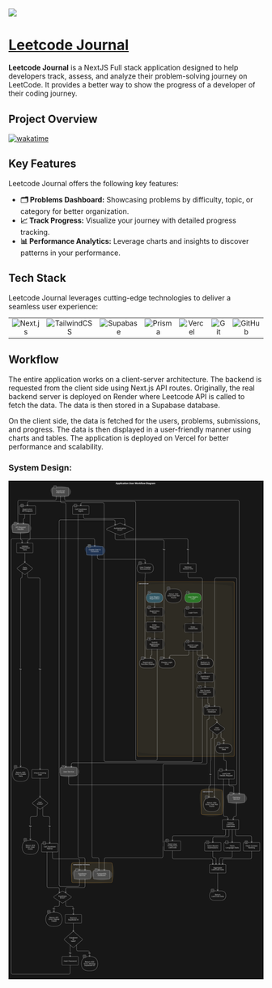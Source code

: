 <!-- ![Leetcode-Journal](https://socialify.git.ci/yashksaini-coder/Leetcode-Journal/image?font=Rokkitt&name=1&owner=1&pattern=Solid&theme=Auto) -->

<img align="center" src="https://github.com/user-attachments/assets/e2fad388-7a5b-41fb-95c6-ff7c983193dc">

# [Leetcode Journal](https://leetcode-journal.vercel.app/)

**Leetcode Journal** is a NextJS Full stack application designed to help developers track, assess, and analyze their problem-solving journey on LeetCode. It provides a better way to show the progress of a developer of their coding journey.

## Project Overview

[![wakatime](https://wakatime.com/badge/user/9a827e04-5df8-4525-ace8-e88326bbf87a/project/cbc54911-d322-42cb-a897-c093a59e53ad.svg?style=social)](https://wakatime.com/badge/user/9a827e04-5df8-4525-ace8-e88326bbf87a/project/cbc54911-d322-42cb-a897-c093a59e53ad)

## Key Features

Leetcode Journal offers the following key features:

- **🗂️ Problems Dashboard:** Showcasing problems by difficulty, topic, or category for better organization.
- **📈 Track Progress:** Visualize your journey with detailed progress tracking.
- **📊 Performance Analytics:** Leverage charts and insights to discover patterns in your performance.

## Tech Stack

Leetcode Journal leverages cutting-edge technologies to deliver a seamless user experience:

<table>
    <tr>
        <td align="center">
            <img alt="Next.js" src="https://skillicons.dev/icons?i=nextjs"/>
        </td>
        <td align="center">
            <img alt="TailwindCSS" src="https://skillicons.dev/icons?i=tailwind"/>
        </td>
        <td align="center">
            <img alt="Supabase" src="https://skillicons.dev/icons?i=supabase"/>
        </td>
        <td align="center">
            <img alt="Prisma" src="https://skillicons.dev/icons?i=prisma"/>
        </td>
        <td align="center">
            <img alt="Vercel" src="https://skillicons.dev/icons?i=vercel"/>
        </td>
        <td align="center">
            <img alt="Git" src="https://skillicons.dev/icons?i=git"/>
        </td>
        <td align="center">
            <img alt="GitHub" src="https://skillicons.dev/icons?i=github"/>
        </td>
    </tr>
</table>

## Workflow

The entire application works on a client-server architecture. The backend is requested from the client side using Next.js API routes. Originally, the real backend server is deployed on Render where Leetcode API is called to fetch the data. The data is then stored in a Supabase database. 

On the client side, the data is fetched for the users, problems, submissions, and progress. The data is then displayed in a user-friendly manner using charts and tables. The application is deployed on Vercel for better performance and scalability.

### System Design:

<img align="center" src="./public/System-design.png"/>
